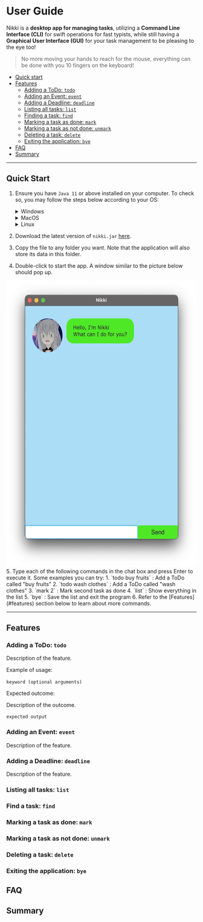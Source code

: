 # User Guide

Nikki is a **desktop app for managing tasks**, utilizing a **Command Line Interface (CLI)** for swift operations for
fast typists, while still having a **Graphical User Interface (GUI)** for your task management to be pleasing to the
eye too!

> No more moving your hands to reach for the mouse, everything can be done with you 10 fingers on the keyboard!

 - [Quick start](#quick-start)
 - [Features](#features)
   - [Adding a ToDo: `todo`](#adding-a-todo-todo)
   - [Adding an Event: `event`](#adding-an-event-event)
   - [Adding a Deadline: `deadline`](#adding-a-deadline-deadline)
   - [Listing all tasks: `list`](#listing-all-tasks-list)
   - [Finding a task: `find`](#finding-a-task-find)
   - [Marking a task as done: `mark`](#marking-a-task-mark)
   - [Marking a task as not done: `unmark`](#unmarking-a-task-unmark)
   - [Deleting a task: `delete`](#deleting-a-task-delete)
   - [Exiting the application: `bye`](#exiting-the-application-bye)
 - [FAQ](#faq)
 - [Summary](#summary)

---

## Quick Start
1. Ensure you have `Java 11` or above installed on your computer. To check so, you may follow the steps below according
   to your OS:

   <details>
     <summary>Windows</summary>
   
   1. In the windows search bar, type in "command prompt" and press Enter.
   2. Type in `java -version` and press `Enter`.
      1. If the version is displayed, this means Java is installed.
      You just need to check whether the *version complies*.
      2. If nothing displays, an error message appears, or your version is incompatible, you may install the correct
      Java version [here](https://www.oracle.com/java/technologies/downloads/#java11).
   </details>
      
   <details>
     <summary>MacOS</summary>

   1. Press `cmd + space` to bring up Spotlight Search. Type `terminal` and press `Enter` to open the terminal app.
   2. Type in `java -version` and press `Enter`.
      1. If the version is displayed, this means Java is installed.
         You just need to check whether the *version complies*.
      2. If nothing displays, an error message appears, or your version is incompatible, you may install the correct
         Java version [here](https://www.oracle.com/java/technologies/downloads/#java11).
   </details>
   
   <details>
     <summary>Linux</summary>

   1. Open a new terminal window.
   2. Type in `java -version` and press `Enter`.
      1. If the version is displayed, this means Java is installed.
         You just need to check whether the *version complies*.
      2. If nothing displays, an error message appears, or your version is incompatible, you may install the correct
         Java version [here](https://www.oracle.com/java/technologies/downloads/#java11).
   </details>
      
2. Download the latest version of `nikki.jar` [here](https://github.com/DavidTan0527/ip/releases/).
3. Copy the file to any folder you want. Note that the application will also store its data in this folder.
4. Double-click to start the app. A window similar to the picture below should pop up.
<img src="assets/start.png" width="570" height="758" />
5. Type each of the following commands in the chat box and press Enter to execute it. Some examples you can try:
   1. `todo buy fruits` : Add a ToDo called "buy fruits"
   2. `todo wash clothes` : Add a ToDo called "wash clothes"
   3. `mark 2` : Mark second task as done
   4. `list` : Show everything in the list
   5. `bye` : Save the list and exit the program
6. Refer to the [Features](#features) section below to learn about more commands.

---

## Features 

### Adding a ToDo: `todo`

Description of the feature.

Example of usage:

`keyword (optional arguments)`

Expected outcome:

Description of the outcome.

```
expected output
```

### Adding an Event: `event`

Description of the feature.

### Adding a Deadline: `deadline`

Description of the feature.

### Listing all tasks: `list`

### Find a task: `find`

### Marking a task as done: `mark`

### Marking a task as not done: `unmark`

### Deleting a task: `delete`

### Exiting the application: `bye`

## FAQ

## Summary
